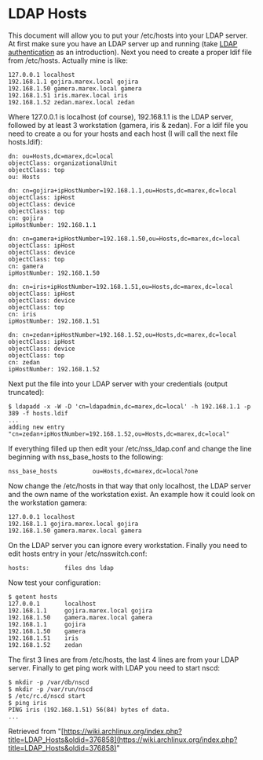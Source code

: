 # LDAP Hosts

This document will allow you to put your /etc/hosts into your LDAP server. At first make sure you have an LDAP server up and running (take [LDAP authentication](/index.php/LDAP_authentication "LDAP authentication") as an introduction). Next you need to create a proper ldif file from /etc/hosts. Actually mine is like:

```
127.0.0.1 localhost
192.168.1.1 gojira.marex.local gojira
192.168.1.50 gamera.marex.local gamera
192.168.1.51 iris.marex.local iris
192.168.1.52 zedan.marex.local zedan

```

Where 127.0.0.1 is localhost (of course), 192.168.1.1 is the LDAP server, followed by at least 3 workstation (gamera, iris & zedan). For a ldif file you need to create a ou for your hosts and each host (I will call the next file hosts.ldif):

```
dn: ou=Hosts,dc=marex,dc=local                                                                                              
objectClass: organizationalUnit                                                                                             
objectClass: top                                                                                                            
ou: Hosts

dn: cn=gojira+ipHostNumber=192.168.1.1,ou=Hosts,dc=marex,dc=local
objectClass: ipHost
objectClass: device
objectClass: top
cn: gojira
ipHostNumber: 192.168.1.1

dn: cn=gamera+ipHostNumber=192.168.1.50,ou=Hosts,dc=marex,dc=local
objectClass: ipHost
objectClass: device
objectClass: top
cn: gamera
ipHostNumber: 192.168.1.50

dn: cn=iris+ipHostNumber=192.168.1.51,ou=Hosts,dc=marex,dc=local
objectClass: ipHost
objectClass: device
objectClass: top
cn: iris
ipHostNumber: 192.168.1.51

dn: cn=zedan+ipHostNumber=192.168.1.52,ou=Hosts,dc=marex,dc=local
objectClass: ipHost
objectClass: device
objectClass: top
cn: zedan
ipHostNumber: 192.168.1.52

```

Next put the file into your LDAP server with your credentials (output truncated):

```
$ ldapadd -x -W -D 'cn=ldapadmin,dc=marex,dc=local' -h 192.168.1.1 -p 389 -f hosts.ldif
...
adding new entry "cn=zedan+ipHostNumber=192.168.1.52,ou=Hosts,dc=marex,dc=local"

```

If everything filled up then edit your /etc/nss_ldap.conf and change the line beginning with nss_base_hosts to the following:

```
nss_base_hosts          ou=Hosts,dc=marex,dc=local?one

```

Now change the /etc/hosts in that way that only localhost, the LDAP server and the own name of the workstation exist. An example how it could look on the workstation gamera:

```
127.0.0.1 localhost
192.168.1.1 gojira.marex.local gojira
192.168.1.50 gamera.marex.local gamera

```

On the LDAP server you can ignore every workstation. Finally you need to edit hosts entry in your /etc/nsswitch.conf:

```
hosts:          files dns ldap

```

Now test your configuration:

```
$ getent hosts
127.0.0.1       localhost
192.168.1.1     gojira.marex.local gojira
192.168.1.50    gamera.marex.local gamera
192.168.1.1     gojira
192.168.1.50    gamera
192.168.1.51    iris
192.168.1.52    zedan

```

The first 3 lines are from /etc/hosts, the last 4 lines are from your LDAP server. Finally to get ping work with LDAP you need to start nscd:

```
$ mkdir -p /var/db/nscd
$ mkdir -p /var/run/nscd
$ /etc/rc.d/nscd start
$ ping iris
PING iris (192.168.1.51) 56(84) bytes of data.
...

```

Retrieved from "[https://wiki.archlinux.org/index.php?title=LDAP_Hosts&oldid=376858](https://wiki.archlinux.org/index.php?title=LDAP_Hosts&oldid=376858)"